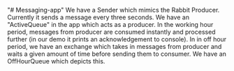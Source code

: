 "# Messaging-app" 
We have a Sender which mimics the Rabbit Producer. Currently it sends a message every three seconds. We have an "ActiveQueue" in the app which acts as a producer.
In the working hour period, messages from producer are consumed instantly and processed further (in our demo it prints an acknowledgement to console). 
In in off hour period, we have an exchange which takes in messages from producer and waits a given amount of time before sending them to consumer. 
We have an OffHourQueue which depicts this.
